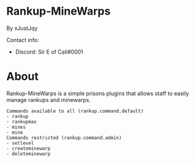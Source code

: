 # Rankup-MineWarps
By xJustJqy

Contact info:
- Discord: Sir E of Cali#0001

# About
Rankup-MineWarps is a simple prisons plugins that allows staff to easily manage rankups and minewarps.
```
Commands available to all (rankup.command.default)
- rankup
- rankupmax
- mines
- mine
Commands restricted (rankup.command.admin)
- setlevel
- createminewarp
- deleteminewarp
```
